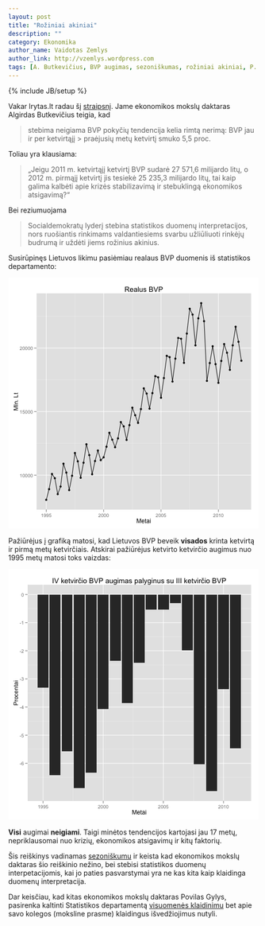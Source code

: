 ```yaml
---
layout: post
title: "Rožiniai akiniai"
description: ""
category: Ekonomika
author_name: Vaidotas Zemlys
author_link: http://vzemlys.wordpress.com
tags: [A. Butkevičius, BVP augimas, sezoniškumas, rožiniai akiniai, P. Gylys]
---
```

{% include JB/setup %}



Vakar lrytas.lt radau šį
[straipsnį](http://www.lrytas.lt/-13359628511334496736-a-butkevi%C4%8Dius-valdantieji-nori-rink%C4%97jams-u%C5%BEd%C4%97ti-ro%C5%BEinius-akinius.htm"). Jame ekonomikos mokslų daktaras Algirdas Butkevičius teigia, kad 

> stebima neigiama BVP pokyčių tendencija kelia rimtą nerimą: BVP jau ir per ketvirtąjį > praėjusių metų ketvirtį smuko 5,5 proc.

Toliau yra klausiama:

> „Jeigu 2011 m. ketvirtąjį ketvirtį BVP sudarė 27 571,6 milijardo litų, o 2012 m. 
>  pirmąjį ketvirtį jis tesiekė 25 235,3 milijardo litų, tai kaip galima kalbėti apie
> krizės stabilizavimą ir stebuklingą ekonomikos atsigavimą?“

Bei reziumuojama

> Socialdemokratų lyderį stebina statistikos duomenų interpretacijos, nors ruošiantis
> rinkimams valdantiesiems svarbu užliūliuoti rinkėjų budrumą ir uždėti jiems rožinius
> akinius.


Susirūpinęs Lietuvos likimu pasiėmiau realaus BVP duomenis iš statistikos departamento: 

![plot of chunk rbvp](https://github.com/mpiktas/myliuduomenis.lt/raw/master/2012-05-23-roziniai-akiniai/figure/rbvp.png) 



Pažiūrėjus į grafiką matosi, kad Lietuvos BVP beveik **visados** krinta ketvirtą ir pirmą metų ketvirčiais. Atskirai pažiūrėjus ketvirto ketvirčio augimus nuo 1995 metų matosi toks vaizdas:

![plot of chunk bvpg](https://github.com/mpiktas/myliuduomenis.lt/raw/master/2012-05-23-roziniai-akiniai/figure/bvpg.png) 



**Visi** augimai **neigiami**. Taigi minėtos tendencijos kartojasi jau 17 metų, nepriklausomai nuo krizių, ekonomikos atsigavimų ir kitų faktorių. 

Šis reiškinys vadinamas [sezoniškumu](http://en.wikipedia.org/wiki/Seasonality) ir keista kad ekonomikos mokslų daktaras šio reiškinio nežino, bei stebisi statistikos duomenų interpetacijomis, kai jo paties pasvarstymai yra ne kas kita kaip klaidinga duomenų interpretacija.

Dar keisčiau, kad kitas ekonomikos mokslų daktaras Povilas Gylys, pasirenka
kaltinti Statistikos departamentą [visuomenės
klaidinimu](http://verslas.delfi.lt/business/ekonomistai-susikibo-del-salies-bvp-augimo.d?id=586462350) bet apie savo kolegos (moksline prasme) klaidingus išvedžiojimus nutyli. 
